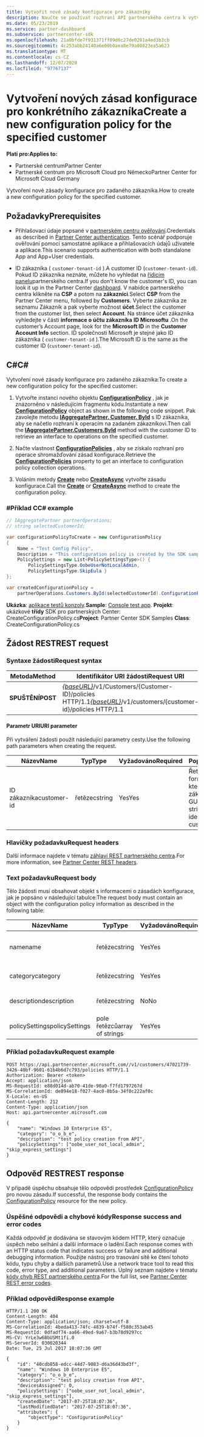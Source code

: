 ```yaml
---
title: Vytvořit nové zásady konfigurace pro zákazníky
description: Naučte se používat rozhraní API partnerského centra k vytvoření nové zásady konfigurace pro určitého zákazníka. Článek obsahuje požadavky, kroky a příklady.
ms.date: 05/23/2019
ms.service: partner-dashboard
ms.subservice: partnercenter-sdk
ms.openlocfilehash: 21a0bfde7f931371ff09d6c27de0281a4ed3b3cb
ms.sourcegitcommit: 4c253abb24140a6e00b0aea8e79a08823ea5a623
ms.translationtype: MT
ms.contentlocale: cs-CZ
ms.lasthandoff: 12/07/2020
ms.locfileid: "97767137"
---
```

# <a name="create-a-new-configuration-policy-for-the-specified-customer"></a><span data-ttu-id="8d587-104">Vytvoření nových zásad konfigurace pro konkrétního zákazníka</span><span class="sxs-lookup"><span data-stu-id="8d587-104">Create a new configuration policy for the specified customer</span></span>

<span data-ttu-id="8d587-105">**Platí pro:**</span><span class="sxs-lookup"><span data-stu-id="8d587-105">**Applies to:**</span></span>

- <span data-ttu-id="8d587-106">Partnerské centrum</span><span class="sxs-lookup"><span data-stu-id="8d587-106">Partner Center</span></span>
- <span data-ttu-id="8d587-107">Partnerské centrum pro Microsoft Cloud pro Německo</span><span class="sxs-lookup"><span data-stu-id="8d587-107">Partner Center for Microsoft Cloud Germany</span></span>

<span data-ttu-id="8d587-108">Vytvoření nové zásady konfigurace pro zadaného zákazníka.</span><span class="sxs-lookup"><span data-stu-id="8d587-108">How to create a new configuration policy for the specified customer.</span></span>

## <a name="prerequisites"></a><span data-ttu-id="8d587-109">Požadavky</span><span class="sxs-lookup"><span data-stu-id="8d587-109">Prerequisites</span></span>

- <span data-ttu-id="8d587-110">Přihlašovací údaje popsané v [partnerském centru ověřování](partner-center-authentication.md).</span><span class="sxs-lookup"><span data-stu-id="8d587-110">Credentials as described in [Partner Center authentication](partner-center-authentication.md).</span></span> <span data-ttu-id="8d587-111">Tento scénář podporuje ověřování pomocí samostatné aplikace a přihlašovacích údajů uživatele a aplikace.</span><span class="sxs-lookup"><span data-stu-id="8d587-111">This scenario supports authentication with both standalone App and App+User credentials.</span></span>

- <span data-ttu-id="8d587-112">ID zákazníka ( `customer-tenant-id` ).</span><span class="sxs-lookup"><span data-stu-id="8d587-112">A customer ID (`customer-tenant-id`).</span></span> <span data-ttu-id="8d587-113">Pokud ID zákazníka neznáte, můžete ho vyhledat na [řídicím panelu](https://partner.microsoft.com/dashboard)partnerského centra.</span><span class="sxs-lookup"><span data-stu-id="8d587-113">If you don't know the customer's ID, you can look it up in the Partner Center [dashboard](https://partner.microsoft.com/dashboard).</span></span> <span data-ttu-id="8d587-114">V nabídce partnerského centra klikněte na **CSP** a potom na **zákazníci**.</span><span class="sxs-lookup"><span data-stu-id="8d587-114">Select **CSP** from the Partner Center menu, followed by **Customers**.</span></span> <span data-ttu-id="8d587-115">Vyberte zákazníka ze seznamu Zákazník a pak vyberte možnost **účet**.</span><span class="sxs-lookup"><span data-stu-id="8d587-115">Select the customer from the customer list, then select **Account**.</span></span> <span data-ttu-id="8d587-116">Na stránce účet zákazníka vyhledejte v části **informace o účtu zákazníka** **ID Microsoftu** .</span><span class="sxs-lookup"><span data-stu-id="8d587-116">On the customer’s Account page, look for the **Microsoft ID** in the **Customer Account Info** section.</span></span> <span data-ttu-id="8d587-117">ID společnosti Microsoft je stejné jako ID zákazníka ( `customer-tenant-id` ).</span><span class="sxs-lookup"><span data-stu-id="8d587-117">The Microsoft ID is the same as the customer ID  (`customer-tenant-id`).</span></span>

## <a name="c"></a><span data-ttu-id="8d587-118">C\#</span><span class="sxs-lookup"><span data-stu-id="8d587-118">C\#</span></span>

<span data-ttu-id="8d587-119">Vytvoření nové zásady konfigurace pro zadaného zákazníka:</span><span class="sxs-lookup"><span data-stu-id="8d587-119">To create a new configuration policy for the specified customer:</span></span>

1. <span data-ttu-id="8d587-120">Vytvořte instanci nového objektu [**ConfigurationPolicy**](/dotnet/api/microsoft.store.partnercenter.models.devicesdeployment.configurationpolicy) , jak je znázorněno v následujícím fragmentu kódu.</span><span class="sxs-lookup"><span data-stu-id="8d587-120">Instantiate a new [**ConfigurationPolicy**](/dotnet/api/microsoft.store.partnercenter.models.devicesdeployment.configurationpolicy) object as shown in the following code snippet.</span></span> <span data-ttu-id="8d587-121">Pak zavolejte metodu [**IAggregatePartner. Customer. ById**](/dotnet/api/microsoft.store.partnercenter.customers.icustomercollection.byid) s ID zákazníka, aby se načetlo rozhraní k operacím na zadaném zákazníkovi.</span><span class="sxs-lookup"><span data-stu-id="8d587-121">Then call the [**IAggregatePartner.Customers.ById**](/dotnet/api/microsoft.store.partnercenter.customers.icustomercollection.byid) method with the customer ID to retrieve an interface to operations on the specified customer.</span></span>

2. <span data-ttu-id="8d587-122">Načte vlastnost [**ConfigurationPolicies**](/dotnet/api/microsoft.store.partnercenter.customers.icustomer.configurationpolicies) , aby se získalo rozhraní pro operace shromažďování zásad konfigurace.</span><span class="sxs-lookup"><span data-stu-id="8d587-122">Retrieve the [**ConfigurationPolicies**](/dotnet/api/microsoft.store.partnercenter.customers.icustomer.configurationpolicies) property to get an interface to configuration policy collection operations.</span></span>

3. <span data-ttu-id="8d587-123">Voláním metody [**Create**](/dotnet/api/microsoft.store.partnercenter.genericoperations.ientitycreateoperations-2.create) nebo [**CreateAsync**](/dotnet/api/microsoft.store.partnercenter.genericoperations.ientitycreateoperations-2.createasync) vytvořte zásadu konfigurace.</span><span class="sxs-lookup"><span data-stu-id="8d587-123">Call the [**Create**](/dotnet/api/microsoft.store.partnercenter.genericoperations.ientitycreateoperations-2.create) or [**CreateAsync**](/dotnet/api/microsoft.store.partnercenter.genericoperations.ientitycreateoperations-2.createasync) method to create the configuration policy.</span></span>

### <a name="c-example"></a><span data-ttu-id="8d587-124">\#Příklad C</span><span class="sxs-lookup"><span data-stu-id="8d587-124">C\# example</span></span>

``` csharp
// IAggregatePartner partnerOperations;
// string selectedCustomerId;

var configurationPolicyToCreate = new ConfigurationPolicy
{
    Name = "Test Config Policy",
    Description = "This configuration policy is created by the SDK samples",
    PolicySettings = new List<PolicySettingsType>() {
        PolicySettingsType.OobeUserNotLocalAdmin,
        PolicySettingsType.SkipEula }
};

var createdConfigurationPolicy =
    partnerOperations.Customers.ById(selectedCustomerId).ConfigurationPolicies.Create(configurationPolicyToCreate);
```

<span data-ttu-id="8d587-125">**Ukázka**: [aplikace testů konzoly](console-test-app.md).</span><span class="sxs-lookup"><span data-stu-id="8d587-125">**Sample**: [Console test app](console-test-app.md).</span></span> <span data-ttu-id="8d587-126">**Projekt**: ukázkové **třídy** SDK pro partnerských Center: CreateConfigurationPolicy.cs</span><span class="sxs-lookup"><span data-stu-id="8d587-126">**Project**: Partner Center SDK Samples **Class**: CreateConfigurationPolicy.cs</span></span>

## <a name="rest-request"></a><span data-ttu-id="8d587-127">Žádost REST</span><span class="sxs-lookup"><span data-stu-id="8d587-127">REST request</span></span>

### <a name="request-syntax"></a><span data-ttu-id="8d587-128">Syntaxe žádosti</span><span class="sxs-lookup"><span data-stu-id="8d587-128">Request syntax</span></span>

| <span data-ttu-id="8d587-129">Metoda</span><span class="sxs-lookup"><span data-stu-id="8d587-129">Method</span></span>   | <span data-ttu-id="8d587-130">Identifikátor URI žádosti</span><span class="sxs-lookup"><span data-stu-id="8d587-130">Request URI</span></span>                                                                              |
|----------|------------------------------------------------------------------------------------------|
| <span data-ttu-id="8d587-131">**SPUŠTĚNÍ**</span><span class="sxs-lookup"><span data-stu-id="8d587-131">**POST**</span></span> | <span data-ttu-id="8d587-132">[*{baseURL}*](partner-center-rest-urls.md)/v1/Customers/{Customer-ID}/policies HTTP/1.1</span><span class="sxs-lookup"><span data-stu-id="8d587-132">[*{baseURL}*](partner-center-rest-urls.md)/v1/customers/{customer-id}/policies HTTP/1.1</span></span> |

#### <a name="uri-parameter"></a><span data-ttu-id="8d587-133">Parametr URI</span><span class="sxs-lookup"><span data-stu-id="8d587-133">URI parameter</span></span>

<span data-ttu-id="8d587-134">Při vytváření žádosti použít následující parametry cesty.</span><span class="sxs-lookup"><span data-stu-id="8d587-134">Use the following path parameters when creating the request.</span></span>

| <span data-ttu-id="8d587-135">Název</span><span class="sxs-lookup"><span data-stu-id="8d587-135">Name</span></span>        | <span data-ttu-id="8d587-136">Typ</span><span class="sxs-lookup"><span data-stu-id="8d587-136">Type</span></span>   | <span data-ttu-id="8d587-137">Vyžadováno</span><span class="sxs-lookup"><span data-stu-id="8d587-137">Required</span></span> | <span data-ttu-id="8d587-138">Popis</span><span class="sxs-lookup"><span data-stu-id="8d587-138">Description</span></span>                                           |
|-------------|--------|----------|-------------------------------------------------------|
| <span data-ttu-id="8d587-139">ID zákazníka</span><span class="sxs-lookup"><span data-stu-id="8d587-139">customer-id</span></span> | <span data-ttu-id="8d587-140">řetězec</span><span class="sxs-lookup"><span data-stu-id="8d587-140">string</span></span> | <span data-ttu-id="8d587-141">Yes</span><span class="sxs-lookup"><span data-stu-id="8d587-141">Yes</span></span>      | <span data-ttu-id="8d587-142">Řetězec ve formátu GUID, který identifikuje zákazníka.</span><span class="sxs-lookup"><span data-stu-id="8d587-142">A GUID-formatted string that identifies the customer.</span></span> |

### <a name="request-headers"></a><span data-ttu-id="8d587-143">Hlavičky požadavku</span><span class="sxs-lookup"><span data-stu-id="8d587-143">Request headers</span></span>

<span data-ttu-id="8d587-144">Další informace najdete v tématu [záhlaví REST partnerského centra](headers.md).</span><span class="sxs-lookup"><span data-stu-id="8d587-144">For more information, see [Partner Center REST headers](headers.md).</span></span>

### <a name="request-body"></a><span data-ttu-id="8d587-145">Text požadavku</span><span class="sxs-lookup"><span data-stu-id="8d587-145">Request body</span></span>

<span data-ttu-id="8d587-146">Tělo žádosti musí obsahovat objekt s informacemi o zásadách konfigurace, jak je popsáno v následující tabulce:</span><span class="sxs-lookup"><span data-stu-id="8d587-146">The request body must contain an object with the configuration policy information as described in the following table:</span></span>

| <span data-ttu-id="8d587-147">Název</span><span class="sxs-lookup"><span data-stu-id="8d587-147">Name</span></span>           | <span data-ttu-id="8d587-148">Typ</span><span class="sxs-lookup"><span data-stu-id="8d587-148">Type</span></span>             | <span data-ttu-id="8d587-149">Vyžadováno</span><span class="sxs-lookup"><span data-stu-id="8d587-149">Required</span></span> | <span data-ttu-id="8d587-150">Popis</span><span class="sxs-lookup"><span data-stu-id="8d587-150">Description</span></span>                      |
|----------------|------------------|----------|----------------------------------|
| <span data-ttu-id="8d587-151">name</span><span class="sxs-lookup"><span data-stu-id="8d587-151">name</span></span>           | <span data-ttu-id="8d587-152">řetězec</span><span class="sxs-lookup"><span data-stu-id="8d587-152">string</span></span>           | <span data-ttu-id="8d587-153">Yes</span><span class="sxs-lookup"><span data-stu-id="8d587-153">Yes</span></span>      | <span data-ttu-id="8d587-154">Popisný název zásady.</span><span class="sxs-lookup"><span data-stu-id="8d587-154">The friendly name of the policy.</span></span> |
| <span data-ttu-id="8d587-155">category</span><span class="sxs-lookup"><span data-stu-id="8d587-155">category</span></span>       | <span data-ttu-id="8d587-156">řetězec</span><span class="sxs-lookup"><span data-stu-id="8d587-156">string</span></span>           | <span data-ttu-id="8d587-157">Yes</span><span class="sxs-lookup"><span data-stu-id="8d587-157">Yes</span></span>      | <span data-ttu-id="8d587-158">Kategorie zásad</span><span class="sxs-lookup"><span data-stu-id="8d587-158">The policy category.</span></span>             |
| <span data-ttu-id="8d587-159">description</span><span class="sxs-lookup"><span data-stu-id="8d587-159">description</span></span>    | <span data-ttu-id="8d587-160">řetězec</span><span class="sxs-lookup"><span data-stu-id="8d587-160">string</span></span>           | <span data-ttu-id="8d587-161">No</span><span class="sxs-lookup"><span data-stu-id="8d587-161">No</span></span>       | <span data-ttu-id="8d587-162">Popis zásady.</span><span class="sxs-lookup"><span data-stu-id="8d587-162">The policy description.</span></span>          |
| <span data-ttu-id="8d587-163">policySettings</span><span class="sxs-lookup"><span data-stu-id="8d587-163">policySettings</span></span> | <span data-ttu-id="8d587-164">pole řetězců</span><span class="sxs-lookup"><span data-stu-id="8d587-164">array of strings</span></span> | <span data-ttu-id="8d587-165">Yes</span><span class="sxs-lookup"><span data-stu-id="8d587-165">Yes</span></span>      | <span data-ttu-id="8d587-166">Nastavení zásad</span><span class="sxs-lookup"><span data-stu-id="8d587-166">The policy settings.</span></span>             |

### <a name="request-example"></a><span data-ttu-id="8d587-167">Příklad požadavku</span><span class="sxs-lookup"><span data-stu-id="8d587-167">Request example</span></span>

```http
POST https://api.partnercenter.microsoft.com//v1/customers/47021739-3426-40bf-9601-61b4b6d7c793/policies HTTP/1.1
Authorization: Bearer <token>
Accept: application/json
MS-RequestId: e88d014d-ab70-41de-90a0-f7fd1797267d
MS-CorrelationId: de894e18-f027-4ac0-8b5a-34f0c222af0c
X-Locale: en-US
Content-Length: 212
Content-Type: application/json
Host: api.partnercenter.microsoft.com

{
    "name": "Windows 10 Enterprise E5",
    "category": "o_o_b_e",
    "description": "test policy creation from API",
    "policySettings": ["oobe_user_not_local_admin", "skip_express_settings"]
}
```

## <a name="rest-response"></a><span data-ttu-id="8d587-168">Odpověď REST</span><span class="sxs-lookup"><span data-stu-id="8d587-168">REST response</span></span>

<span data-ttu-id="8d587-169">V případě úspěchu obsahuje tělo odpovědi prostředek [ConfigurationPolicy](device-deployment-resources.md#configurationpolicy) pro novou zásadu.</span><span class="sxs-lookup"><span data-stu-id="8d587-169">If successful, the response body contains the [ConfigurationPolicy](device-deployment-resources.md#configurationpolicy) resource for the new policy.</span></span>

### <a name="response-success-and-error-codes"></a><span data-ttu-id="8d587-170">Úspěšné odpovědi a chybové kódy</span><span class="sxs-lookup"><span data-stu-id="8d587-170">Response success and error codes</span></span>

<span data-ttu-id="8d587-171">Každá odpověď je dodávána se stavovým kódem HTTP, který označuje úspěch nebo selhání a další informace o ladění.</span><span class="sxs-lookup"><span data-stu-id="8d587-171">Each response comes with an HTTP status code that indicates success or failure and additional debugging information.</span></span> <span data-ttu-id="8d587-172">Použijte nástroj pro trasování sítě ke čtení tohoto kódu, typu chyby a dalších parametrů.</span><span class="sxs-lookup"><span data-stu-id="8d587-172">Use a network trace tool to read this code, error type, and additional parameters.</span></span> <span data-ttu-id="8d587-173">Úplný seznam najdete v tématu [kódy chyb REST partnerského centra](error-codes.md).</span><span class="sxs-lookup"><span data-stu-id="8d587-173">For the full list, see [Partner Center REST error codes](error-codes.md).</span></span>

### <a name="response-example"></a><span data-ttu-id="8d587-174">Příklad odpovědi</span><span class="sxs-lookup"><span data-stu-id="8d587-174">Response example</span></span>

```http
HTTP/1.1 200 OK
Content-Length: 404
Content-Type: application/json; charset=utf-8
MS-CorrelationId: 4beda413-74fc-4839-b74f-f580c353ab45
MS-RequestId: 0dfadf74-aa66-49ed-9a67-b3b78d9297cc
MS-CV: YrLe3w6BbUSMt1fi.0
MS-ServerId: 030020344
Date: Tue, 25 Jul 2017 18:07:36 GMT

{
    "id": "40cdb858-edcc-44d7-9083-d6a36d43bd3f",
    "name": "Windows 10 Enterprise E5",
    "category": "o_o_b_e",
    "description": "test policy creation from API",
    "devicesAssigned": 0,
    "policySettings": ["oobe_user_not_local_admin", "skip_express_settings"],
    "createdDate": "2017-07-25T18:07:36",
    "lastModifiedDate": "2017-07-25T18:07:36",
    "attributes": {
        "objectType": "ConfigurationPolicy"
    }
}
```
